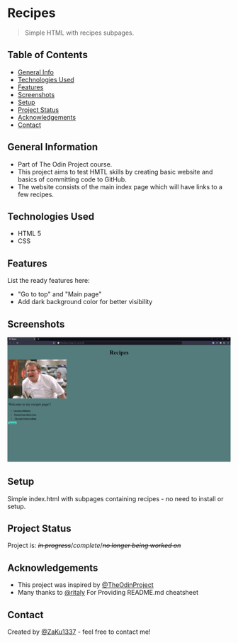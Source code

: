 # Recipes
>Simple HTML with recipes subpages.


## Table of Contents
* [General Info](#general-information)
* [Technologies Used](#technologies-used)
* [Features](#features)
* [Screenshots](#screenshots)
* [Setup](#setup)
* [Project Status](#project-status)
* [Acknowledgements](#acknowledgements)
* [Contact](#contact)


## General Information
- Part of The Odin Project course. 
- This project aims to test HMTL skills by creating basic website and basics of committing code to GitHub. 
- The website consists of the main index page which will have links to a few recipes.


## Technologies Used
- HTML 5
- CSS


## Features
List the ready features here:
- "Go to top" and "Main page"
- Add dark background color for better visibility


## Screenshots
![Landing page](/img/git-preview.png)


## Setup
Simple index.html with subpages containing recipes - no need to install or setup.


## Project Status
Project is: <s>_in progress_</s>/_complete_/<s>_no longer being worked on_</s>


## Acknowledgements
- This project was inspired by [@TheOdinProject](https://github.com/TheOdinProject)
- Many thanks to [@ritaly](https://github.com/ritaly) For Providing README.md cheatsheet


## Contact
Created by [@ZaKu1337](https://github.com/ZaKu1337) - feel free to contact me!